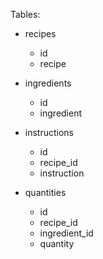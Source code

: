 Tables:
- recipes
  - id
  - recipe
  
- ingredients
  - id
  - ingredient

- instructions
  - id
  - recipe_id
  - instruction

- quantities
  - id
  - recipe_id
  - ingredient_id
  - quantity